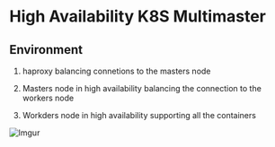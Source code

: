 
# High Availability K8S Multimaster


## Environment

1. haproxy balancing connetions to the masters node

1.  Masters node in high availability balancing the connection to the workers node

3.  Workders node in high availability supporting all the containers

![Imgur](https://i.imgur.com/8OCiMZS.png)
